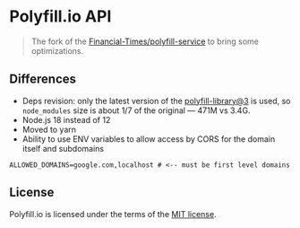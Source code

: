 # Polyfill.io API
> The fork of the [Financial-Times/polyfill-service](https://github.com/Financial-Times/polyfill-service) to bring some optimizations.

## Differences
* Deps revision: only the latest version of the [polyfill-library@3](https://github.com/Financial-Times/polyfill-library) is used, so `node_modules` size is about 1/7 of the original — 471M vs 3.4G.
* Node.js 18 instead of 12
* Moved to yarn
* Ability to use ENV variables to allow access by CORS for the domain itself and subdomains
```shell
ALLOWED_DOMAINS=google.com,localhost # <-- must be first level domains
```

## License

Polyfill.io is licensed under the terms of the [MIT license](./LICENSE.md).
